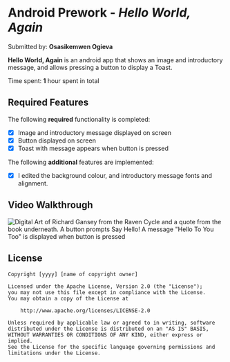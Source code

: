 # Android Prework - *Hello World, Again*

Submitted by: **Osasikemwen Ogieva**

**Hello World, Again** is an android app that shows an image and introductory message, and allows pressing a button to display a Toast. 

Time spent: **1** hour spent in total

## Required Features

The following **required** functionality is completed:

* [X] Image and introductory message displayed on screen
* [X] Button displayed on screen
* [X] Toast with message appears when button is pressed 

The following **additional** features are implemented:

* [X] I edited the background colour, and introductory message fonts and alignment.

## Video Walkthrough

![Digital Art of Richard Gansey from the Raven Cycle and a quote from the book underneath. A button prompts Say Hello!
A message "Hello To You Too" is displayed when button is pressed](https://media.giphy.com/media/cU6jJwaEwhSp74i1wY/giphy.gif)

## License

    Copyright [yyyy] [name of copyright owner]

    Licensed under the Apache License, Version 2.0 (the "License");
    you may not use this file except in compliance with the License.
    You may obtain a copy of the License at

        http://www.apache.org/licenses/LICENSE-2.0

    Unless required by applicable law or agreed to in writing, software
    distributed under the License is distributed on an "AS IS" BASIS,
    WITHOUT WARRANTIES OR CONDITIONS OF ANY KIND, either express or implied.
    See the License for the specific language governing permissions and
    limitations under the License.
